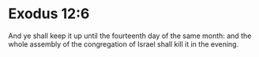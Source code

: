 # Exodus 12:6

And ye shall keep it up until the fourteenth day of the same month: and the whole assembly of the congregation of Israel shall kill it in the evening.
